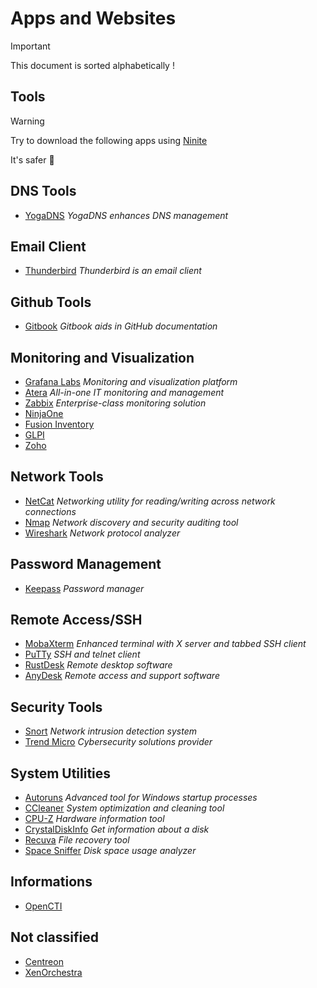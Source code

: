 # Apps and Websites
>[!important]
>This document is sorted alphabetically ! 
## Tools
>[!Warning]
>Try to download the following apps using [Ninite](https://ninite.com/)
>
>It's safer 🔐

## DNS Tools
- [YogaDNS](https://www.yogadns.com/) *YogaDNS enhances DNS management*
## Email Client
- [Thunderbird](https://www.thunderbird.net/en-US/) *Thunderbird is an email client*
## Github Tools
- [Gitbook](https://www.gitbook.com/) *Gitbook aids in GitHub documentation*
## Monitoring and Visualization
- [Grafana Labs](https://grafana.com/) *Monitoring and visualization platform*
- [Atera](https://www.atera.com/) *All-in-one IT monitoring and management*
- [Zabbix](https://www.zabbix.com/) *Enterprise-class monitoring solution*
- [NinjaOne](https://www.ninjaone.com/)
- [Fusion Inventory](https://fusioninventory.org/)
- [GLPI](https://glpi-project.org/)
- [Zoho]()
## Network Tools
- [NetCat](https://eternallybored.org/misc/netcat/) *Networking utility for reading/writing across network connections*
- [Nmap](https://nmap.org/) *Network discovery and security auditing tool*
- [Wireshark](https://www.wireshark.org/download.html) *Network protocol analyzer*
## Password Management
- [Keepass](https://keepass.info/) *Password manager*
## Remote Access/SSH
- [MobaXterm](https://mobaxterm.mobatek.net/) *Enhanced terminal with X server and tabbed SSH client*
- [PuTTy](https://www.putty.org/) *SSH and telnet client*
- [RustDesk](https://rustdesk.com/) *Remote desktop software*
- [AnyDesk](https://anydesk.com/en) *Remote access and support software*
## Security Tools
- [Snort](https://snort.org/) *Network intrusion detection system*
- [Trend Micro](https://www.trendmicro.com/en_en/business.html) *Cybersecurity solutions provider*
## System Utilities
- [Autoruns](https://live.sysinternals.com/Autoruns.exe) *Advanced tool for Windows startup processes*
- [CCleaner](https://www.ccleaner.com/) *System optimization and cleaning tool*
- [CPU-Z](https://www.cpuid.com/softwares/cpu-z.html) *Hardware information tool*
- [CrystalDiskInfo](https://crystaldiskinfo.en.uptodown.com/windows) *Get information about a disk*
- [Recuva](http://www.recuva.fr/) *File recovery tool*
- [Space Sniffer](https://spacesniffer.fr.softonic.com/) *Disk space usage analyzer*
## Informations
- [OpenCTI](https://docs.opencti.io/latest/)
## Not classified
- [Centreon]()
- [XenOrchestra]()

